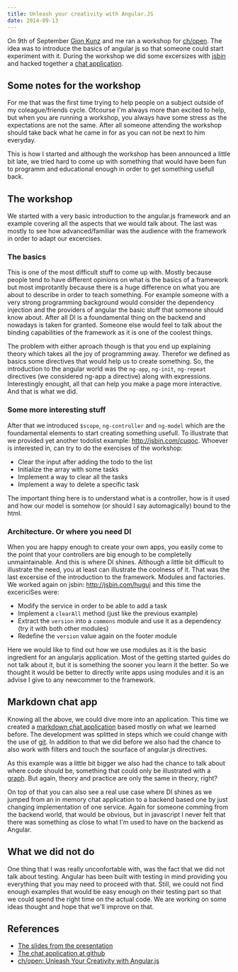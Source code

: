 ```yaml
---
title: Unleash your creativity with Angular.JS
date: 2014-09-13
---
```


On 9th of September [Gion Kunz](http://mindtheshift.wordpress.com/) and me ran a workshop for [ch/open][ch-open]. The idea was to introduce the basics of angular js so that someone could start experiment with it. During the workshop we did some excersizes with [jsbin][jsbin] and hacked together a [chat application][chat-application].

[ch-open]: http://www.ch-open.ch/
[jsbin]: http://jsbin.com/
[chat-application]: https://github.com/gionkunz/md-chat-workshop

## Some notes for the workshop
For me that was the first time trying to help people on a subject outside of my coleague/friends cycle. Ofcourse I'm always more than excited to help, but when you are running a workshop, you always have some stress as the expectations are not the same. After all someone attending the workshop should take back what he came in for as you can not be next to him everyday.

This is how I started and although the workshop has been announced a little bit late, we tried hard to come up with something that would have been fun to programm and educational enough in order to get something usefull back.

## The workshop
We started with a very basic introduction to the angular.js framework and an example covering all the aspects that we would talk about. The last was mostly to see how advanced/familiar was the audience with the framework in order to adapt our excercises.

### The basics
This is one of the most difficult stuff to come up with. Mostly because people tend to have different opinions on what is the basics of a framework but most improtantly because there is a huge difference on what you are about to describe in order to teach something. For example someone with a very strong programming background would consider the dependency injection and the providers of angular the basic stuff that someone should know about. After all DI is a foundamental thing on the backend and nowadays is taken for granted. Someone else would feel to talk about the binding capabilities of the framework as it is one of the coolest things.

The problem with either aproach though is that you end up explaining theory which takes all the joy of programming away. Therefor we defined as basics some directives that would help us to create something. So, the introduction to the angular world was the `ng-app`, `ng-init`,  `ng-repeat` directives (we considered ng-app a directive) along with expressions. Interestingly enought, all that can help you make a page more interactive. And that is what we did.

### Some more interesting stuff
After that we introduced `$scope`, `ng-controller` and `ng-model` which are the foundamental elements to start creating something usefull. To illustrate that we provided yet another todolist example: http://jsbin.com/cuqoc. Whoever is interested in, can try to do the exercises of the workshop:

- Clear the input after adding the todo to the list
- Initialize the array with some tasks
- Implement a way to clear all the tasks
- Implement a way to delete a specific task

The important thing here is to understand what is a controller, how is it used and how our model is somehow (or should I say automagically) bound to the html.

### Architecture. Or where you need DI
When you are happy enough to create your own apps, you easily come to the point that your controllers are big enough to be completelly unmaintainable. And this is where DI shines. Although a little bit difficult to illustrate the need, you at least can illustrate the coolness of it. That was the last excersise of the introduction to the framework. Modules and factories. We worked again on jsbin: http://jsbin.com/huguj and this time the excericiSes were:

- Modify the service in order to be able to add a task
- Implement a `clearAll` method (just like the previous example)
- Extract the `version` into a `commons` module and use it as a dependency (try it with both other modules)
- Redefine the `version` value again on the footer module

Here we would like to find out how we use modules as it is the basic ingredient for an angularjs application. Most of the getting started guides do not talk about it, but it is something the sooner you learn it the better. So we thought it would be better to directly write apps using modules and it is an advise I give to any newcommer to the framework.

## Markdown chat app
Knowing all the above, we could dive more into an application. This time we created a [markdown chat application][chat-application] based mostly on what we learned before. The development was splitted in steps which we could change with the use of [git][git]. In addition to that we did before we also had the chance to also work with filters and touch the sourface of angular.js directives.

As this example was a little bit bigger we also had the chance to talk about where code should be, something that could only be illustrated with a [graph](http://slides.com/gionkunz/workshop-angular-js#/2/10). But again, theory and practice are only the same in theory, right?

On top of that you can also see a real use case where DI shines as we jumped from an in memory chat application to a backend based one by just changing implementation of one service. Again for someone comming from the backend world, that would be obvious, but in javascript I never felt that there was something as close to what I'm used to have on the backend as Angular.

## What we did not do
One thing that I was really unconfortable with, was the fact that we did not talk about testing. Angular has been built with testing in mind providing you everything that you may need to proceed with that. Still, we could not find enough examples that would be easy enough on their testing part so that we could spend the right time on the actual code. We are working on some ideas thought and hope that we'll improve on that.

## References
- [The slides from the presentation](http://slides.com/gionkunz/workshop-angular-js#/)
- [The chat application at github][chat-application]
- [ch/open: Unleash Your Creativity with Angular.js](http://www.ch-open.ch/wstage/workshop-tage/programm-2014/ws-20-unleash-your-creativity-with-angularjs/)

[git]: http://git-scm.com/
